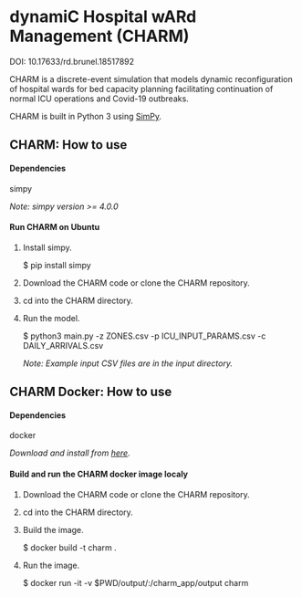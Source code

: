# dynamiC Hospital wARd Management (CHARM)

DOI: 10.17633/rd.brunel.18517892

CHARM is a discrete-event simulation that models dynamic reconfiguration of hospital wards for bed capacity planning facilitating continuation of normal ICU operations and Covid-19 outbreaks.

CHARM is built in Python 3 using [SimPy](https://simpy.readthedocs.io/en/latest/).

## CHARM: How to use

#### Dependencies

simpy 

*Note: simpy version >= 4.0.0*

#### Run CHARM on Ubuntu

1. Install simpy.

     $ pip install simpy
 
2. Download the CHARM code or clone the CHARM repository.
   
3. cd into the CHARM directory.

4. Run the model.

     $ python3 main.py -z ZONES.csv -p ICU_INPUT_PARAMS.csv -c DAILY_ARRIVALS.csv

   *Note: Example input CSV files are in the input directory.*

## CHARM Docker: How to use

#### Dependencies

docker

*Download and install from [here](https://docs.docker.com/get-docker/).*

#### Build and run the CHARM docker image localy

1. Download the CHARM code or clone the CHARM repository.
   
2. cd into the CHARM directory.

3. Build the image.

     $ docker build -t charm .

4. Run the image.

     $ docker run -it -v $PWD/output/:/charm_app/output charm

